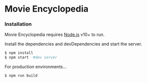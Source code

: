 # Movie Encyclopedia


### Installation

Movie Encyclopedia requires [Node.js](https://nodejs.org/) v10+ to run.

Install the dependencies and devDependencies and start the server.

```sh
$ npm install
$ npm start  #dev server
```

For production environments...

```sh
$ npm run build
```